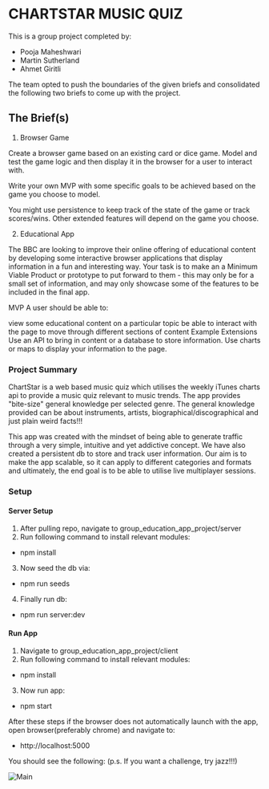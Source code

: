 # CHARTSTAR MUSIC QUIZ

This is a group project completed by:

* Pooja Maheshwari
* Martin Sutherland
* Ahmet Giritli

The team opted to push the boundaries of the given briefs and consolidated the following two briefs to come up with the project. 

## The Brief(s)

1. Browser Game

Create a browser game based on an existing card or dice game. Model and test the game logic and then display it in the browser for a user to interact with.

Write your own MVP with some specific goals to be achieved based on the game you choose to model.

You might use persistence to keep track of the state of the game or track scores/wins. Other extended features will depend on the game you choose.

2. Educational App

The BBC are looking to improve their online offering of educational content by developing some interactive browser applications that display information in a fun and interesting way. Your task is to make an a Minimum Viable Product or prototype to put forward to them - this may only be for a small set of information, and may only showcase some of the features to be included in the final app.

MVP
A user should be able to:

view some educational content on a particular topic
be able to interact with the page to move through different sections of content
Example Extensions
Use an API to bring in content or a database to store information.
Use charts or maps to display your information to the page.

### Project Summary

ChartStar is a web based music quiz which utilises the weekly iTunes charts api to provide a music quiz relevant to music trends. The app provides "bite-size" general knowledge per selected genre. The general knowledge provided can be about instruments, artists, biographical/discographical and just plain weird facts!!!

This app was created with the mindset of being able to generate traffic through a very simple, intuitive and yet addictive concept. We have also created a persistent db to store and track user information. Our aim is to make the app scalable, so it can apply to different categories and formats and ultimately, the end goal is to be able to utilise live multiplayer sessions. 

### Setup

#### Server Setup 

1. After pulling repo, navigate to group_education_app_project/server
2. Run following command to install relevant modules:
* npm install
3. Now seed the db via:
* npm run seeds
4. Finally run db:
* npm run server:dev

#### Run App
1. Navigate to group_education_app_project/client
2. Run following command to install relevant modules:
* npm install
3. Now run app:
* npm start

After these steps if the browser does not automatically launch with the app, open browser(preferably chrome) and navigate to:
* http://localhost:5000

You should see the following: (p.s. If you want a challenge, try jazz!!!)

![Main](images/CharStarMain.png)







